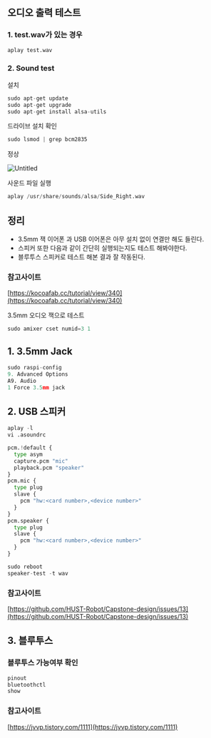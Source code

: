 ## 오디오 출력 테스트

### 1. test.wav가 있는 경우

```python
aplay test.wav
```

### 2. Sound test

설치

```python
sudo apt-get update
sudo apt-get upgrade
sudo apt-get install alsa-utils
```

드라이브 설치 확인

```python
sudo lsmod | grep bcm2835
```

정상

![Untitled](https://s3-us-west-2.amazonaws.com/secure.notion-static.com/c29da034-1859-48a1-b936-7f09205f12f8/Untitled.png)

사운드 파일 실행

```python
aplay /usr/share/sounds/alsa/Side_Right.wav
```

## 정리

- 3.5mm 잭 이어폰 과 USB 이어폰은 아무 설치 없이 연결만 해도 들린다.
- 스피커 또한 다음과 같이 간단히 실행되는지도 테스트 해봐야한다.
- 블루투스 스피커로 테스트 해본 결과 잘 작동된다.

### 참고사이트

[https://kocoafab.cc/tutorial/view/340](https://kocoafab.cc/tutorial/view/340)

3.5mm 오디오 잭으로 테스트

```python
sudo amixer cset numid=3 1
```

## 1. 3.5mm Jack

```python
sudo raspi-config
9. Advanced Options
A9. Audio
1 Force 3.5mm jack
```

## 2. USB 스피커

```python
aplay -l
vi .asoundrc
```

```python
pcm.!default {
  type asym
  capture.pcm "mic"
  playback.pcm "speaker"
}
pcm.mic {
  type plug
  slave {
    pcm "hw:<card number>,<device number>"
  }
}
pcm.speaker {
  type plug
  slave {
    pcm "hw:<card number>,<device number>"
  }
}
```

```python
sudo reboot
speaker-test -t wav
```

### 참고사이트

[https://github.com/HUST-Robot/Capstone-design/issues/13](https://github.com/HUST-Robot/Capstone-design/issues/13)

## 3. 블루투스

### 블루투스 가능여부 확인

```python
pinout
bluetoothctl
show
```

### 참고사이트

[https://jvvp.tistory.com/1111](https://jvvp.tistory.com/1111)
